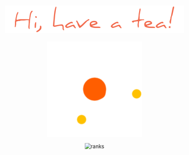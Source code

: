 ###                                                   

<h2 align="center">
  <img src="chao.png" />
</h2>
<p align="center">
  <img src="loading.gif" />
</p>

<p align="center">
<img src="https://github-readme-stats.vercel.app/api?username=tranghane&show_icons=true&theme=graywhite&hide_border=true&custom_title=Number_is_Number" alt="ranks" />



